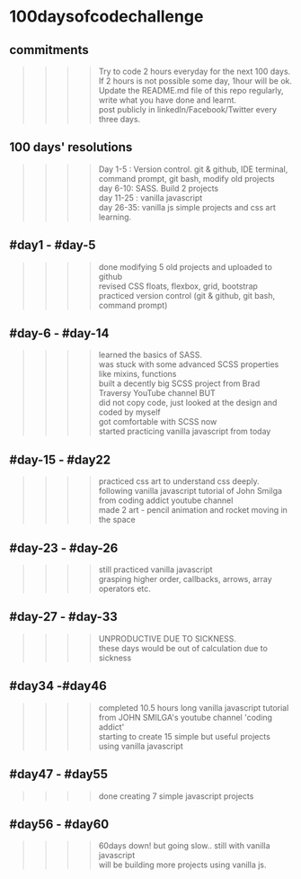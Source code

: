 # 100daysofcodechallenge
## commitments
>>>> Try to code 2 hours everyday for the next 100 days. <br>
>>>> If 2 hours is not possible some day, 1hour will be ok. <br>
>>>> Update the README.md file of this repo regularly, write what you have done and learnt. <br>
>>>> post publicly in linkedIn/Facebook/Twitter every three days. <br>

## 100 days' resolutions
 >>>> Day 1-5 : Version control. git & github, IDE terminal, command prompt, git bash, modify old projects <br>
 >>>> day 6-10: SASS. Build 2 projects <br>
 >>>> day 11-25 : vanilla javascript <br>
 >>>> day 26-35: vanilla js simple projects and css art learning.
 
 
 ## #day1 - #day-5
 >>>> done modifying 5 old projects and uploaded to github <br>
 >>>> revised CSS floats, flexbox, grid, bootstrap <br>
 >>>> practiced version control (git & github, git bash, command prompt) <br>

## #day-6 - #day-14
>>>> learned the basics of SASS. <br>
>>>> was stuck with some advanced SCSS properties like mixins, functions <br>
>>>> built a decently big SCSS project from Brad Traversy YouTube channel BUT <br>
>>>> did not copy code, just looked at the design and coded by myself <br>
>>>> got comfortable with SCSS now <br>
>>>> started practicing vanilla javascript from today <br>

## #day-15 - #day22
>>>> practiced css art to understand css deeply. <br>
>>>> following vanilla javascript tutorial of John Smilga from coding addict youtube channel <br>
>>>> made 2 art - pencil animation and rocket moving in the space <br>

## #day-23 - #day-26
>>>> still practiced vanilla javascript <br>
>>>> grasping higher order, callbacks, arrows, array operators etc. <br>

## #day-27 - #day-33
>>>> UNPRODUCTIVE DUE TO SICKNESS. <br>
>>>>  these days would be out of calculation due to sickness <br>

## #day34 -#day46
>>>> completed 10.5 hours long vanilla javascript tutorial from JOHN SMILGA's youtube channel 'coding addict' <br>
>>>> starting to create 15 simple but useful projects using vanilla javascript <br>

## #day47 - #day55
>>>> done creating 7 simple javascript projects 

## #day56 - #day60
>>>> 60days down! but going slow.. still with vanilla javascript <br>
>>>> will be building more projects using vanilla js.
